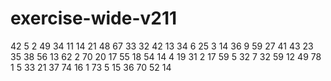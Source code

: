 # exercise-wide-v211
42
5
2
49
34
11
14
21
48
67
33
32
42
13
34
6
25
3
14
36
9
59
27
41
43
23
35
38
56
13
62
2
70
20
17
55
18
54
14
4
19
31
2
17
59
5
32
7
32
59
12
49
78
1
5
33
21
37
74
16
1
73
5
15
36
70
52
14
